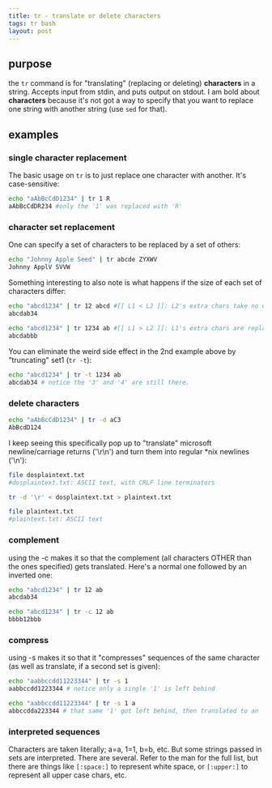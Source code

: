 ```yaml
---
title: tr - translate or delete characters
tags: tr bash
layout: post
---
```


## purpose

the `tr` command is for "translating" (replacing or deleting) **characters** in a string. Accepts input from stdin, and puts output on stdout. I am bold about **characters** because it's not got a way to specify that you want to replace one string with another string (use `sed` for that).

## examples


### single character replacement
The basic usage on `tr` is to just replace one character with another. It's case-sensitive: 

~~~ bash
echo "aAbBcCdD1234" | tr 1 R
aAbBcCdDR234 #only the '1' was replaced with 'R'
~~~


### character set replacement

One can specify a set of characters to be replaced by a set of others: 

~~~ bash
echo "Johnny Apple Seed" | tr abcde ZYXWV
Johnny ApplV SVVW 
~~~

Something interesting to also note is what happens if the size of each set of characters differ: 

~~~ bash
echo "abcd1234" | tr 12 abcd #[[ L1 < L2 ]]: L2's extra chars take no effect
abcdab34
 
echo "abcd1234" | tr 1234 ab #[[ L1 > L2 ]]: L1's extra chars are replaced by last char in L2
abcdabbb
~~~

You can eliminate the weird side effect in the 2nd example above by "truncating" set1 (`tr -t`): 

~~~ bash
echo "abcd1234" | tr -t 1234 ab
abcdab34 # notice the '3' and '4' are still there. 
~~~


### delete characters

~~~ bash
echo "aAbBcCdD1234" | tr -d aC3
AbBcdD124
~~~

I keep seeing this specifically pop up to "translate" microsoft newline/carriage returns ('\r\n') and turn them into regular *nix newlines ('\n'): 

~~~ bash
file dosplaintext.txt 
#dosplaintext.txt: ASCII text, with CRLF line terminators

tr -d '\r' < dosplaintext.txt > plaintext.txt

file plaintext.txt 
#plaintext.txt: ASCII text
~~~


### complement

using the -c makes it so that the complement (all characters OTHER than the ones specified) gets translated. Here's a normal one followed by an inverted one: 

~~~ bash
echo "abcd1234" | tr 12 ab 
abcdab34

echo "abcd1234" | tr -c 12 ab 
bbbb12bbb
~~~

### compress

using -s makes it so that it "compresses" sequences of the same character (as well as translate, if a second set is given):

~~~ bash
echo "aabbccdd11223344" | tr -s 1
aabbccdd1223344 # notice only a single '1' is left behind

echo "aabbccdd11223344" | tr -s 1 a
abbccdda223344 # that same '1' got left behind, then translated to an 'a'. 
~~~

### interpreted sequences

Characters are taken literally; a=a, 1=1, b=b, etc. But some strings passed in sets are interpreted. There are several. Refer to the man for the full list, but there are things like `[:space:]` to represent white space, or `[:upper:]` to represent all upper case chars, etc. 

